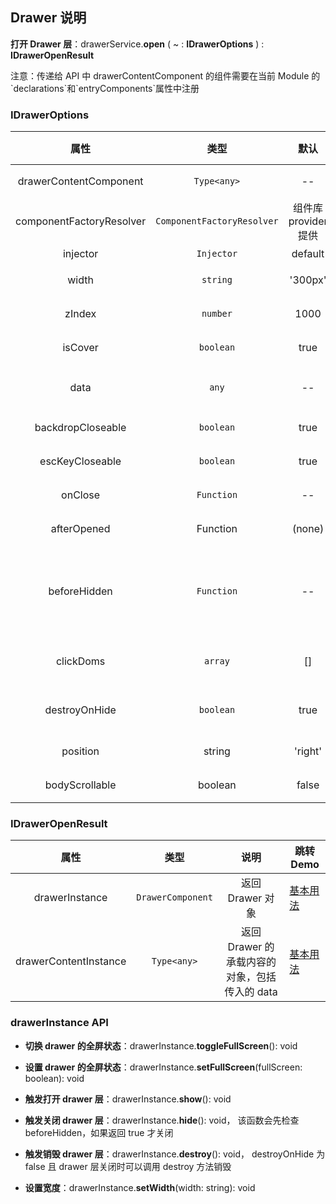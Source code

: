 ## Drawer 说明

**打开 Drawer 层**：drawerService.**open** ( ~ : **IDrawerOptions** ) : **IDrawerOpenResult**

注意：传递给 API 中 drawerContentComponent 的组件需要在当前 Module 的\`declarations\`和\`entryComponents\`属性中注册

### IDrawerOptions

|           属性           |            类型            |         默认         |                                                                            说明                                                                             | 跳转 Demo                                                            |
| :----------------------: | :------------------------: | :------------------: | :---------------------------------------------------------------------------------------------------------------------------------------------------------: | -------------------------------------------------------------------- |
|  drawerContentComponent  |        `Type<any>`         |          --          |                                                              必要参数，传入自定义的 component                                                               | [基本用法](/components/drawer/demo#basic-usage)                      |
| componentFactoryResolver | `ComponentFactoryResolver` | 组件库 provider 提供 |                                                                    可选，一般不需要设置                                                                     |
|         injector         |         `Injector`         |       default        |                                                                    可选，一般不需要设置                                                                     |
|          width           |          `string`          |       '300px'        |                                                                  可选，设置 drawer 的宽度                                                                   | [基本用法](/components/drawer/demo#basic-usage)                      |
|          zIndex          |          `number`          |         1000         |                                                               可选，设置 drawer 的 z-index 值                                                               | [基本用法](/components/drawer/demo#basic-usage)                      |
|         isCover          |         `boolean`          |         true         |                                                                     可选，是否有遮罩层                                                                      | [基本用法](/components/drawer/demo#basic-usage)                      |
|           data           |           `any`            |          --          |                                                    可选，可以传入任意对象给 drawerContentComponent 使用                                                     | [基本用法](/components/drawer/demo#basic-usage)                      |
|    backdropCloseable     |         `boolean`          |         true         |                                                         可选，设置可否通过点击背景来关闭 drawer 层                                                          | [基本用法](/components/drawer/demo#basic-usage)                      |
|     escKeyCloseable      |         `boolean`          |         true         |                                                         可选，设置可否通过 esc 按键来关闭 drawer 层                                                         | [基本用法](/components/drawer/demo#basic-usage)                      |
|         onClose          |         `Function`         |          --          |                                                                 可选，关闭 drawer 时候调用                                                                  | [基本用法](/components/drawer/demo#basic-usage)                      |
|       afterOpened        |          Function          |        (none)        |                                                       \`7.23.0 版本新增\`可选，打开 drawer 后时候调用                                                       |
|       beforeHidden       |         `Function`         |          --          | 可选, 关闭 drawer 前调用，返回 boolean 类型，返回 false 可以阻止关闭 drawer 层，类型为\`() => boolean\` 或者\`Promise<boolean>\`或者\`Observable<boolean>\` | [基本用法](/components/drawer/demo#basic-usage)                      |
|        clickDoms         |          `array`           |          []          |                                                    可选，isCover 为 false 的情况下，点击 Dom 关闭侧滑栏                                                     | [关闭后不销毁](/components/drawer/demo#do-not-destroy-after-closing) |
|      destroyOnHide       |         `boolean`          |         true         |                                                   可选，关闭 drawer 时是否销毁 DrawerComponent，默认销毁                                                    | [关闭后不销毁](/components/drawer/demo#do-not-destroy-after-closing) |
|         position         |           string           |       'right'        |                                                          可选，抽屉板出现的位置，'left'或者'right'                                                          | [基本用法](/components/drawer/demo#basic-usage)                      |
|      bodyScrollable      |          boolean           |        false         |                                                       可选，drawer 打开 body 是否可滚动，默认不可滚动                                                       |

### IDrawerOpenResult

|         属性          |       类型        |                     说明                      | 跳转 Demo                                       |
| :-------------------: | :---------------: | :-------------------------------------------: | ----------------------------------------------- |
|    drawerInstance     | `DrawerComponent` |               返回 Drawer 对象                | [基本用法](/components/drawer/demo#basic-usage) |
| drawerContentInstance |    `Type<any>`    | 返回 Drawer 的承载内容的对象，包括传入的 data | [基本用法](/components/drawer/demo#basic-usage) |

### drawerInstance API

- **切换 drawer 的全屏状态**：drawerInstance.**toggleFullScreen**(): void

- **设置 drawer 的全屏状态**：drawerInstance.**setFullScreen**(fullScreen: boolean): void

- **触发打开 drawer 层**：drawerInstance.**show**(): void

- **触发关闭 drawer 层**：drawerInstance.**hide**(): void， 该函数会先检查 beforeHidden，如果返回 true 才关闭

- **触发销毁 drawer 层**：drawerInstance.**destroy**(): void， destroyOnHide 为 false 且 drawer 层关闭时可以调用 destroy 方法销毁
- **设置宽度**：drawerInstance.**setWidth**(width: string): void

